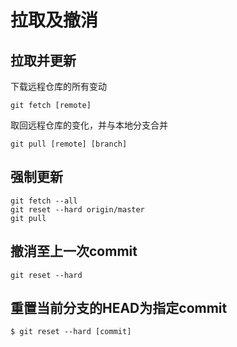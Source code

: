 # 拉取及撤消

## 拉取并更新
下载远程仓库的所有变动
```
git fetch [remote]

```
 取回远程仓库的变化，并与本地分支合并
 ```
git pull [remote] [branch]

 ```


## 强制更新
```
git fetch --all  
git reset --hard origin/master
git pull

```
## 撤消至上一次commit
```
git reset --hard

```

## 重置当前分支的HEAD为指定commit
```
$ git reset --hard [commit]

```
